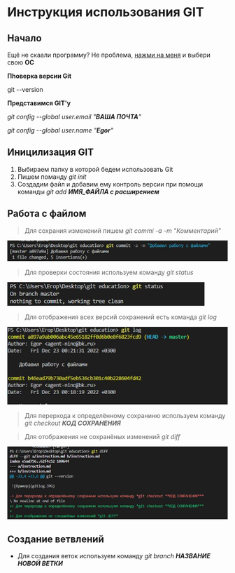 # Инструкция использования GIT
## Начало

Ещё не скаали программу? Не проблема, [нажми на меня](https://git-scm.com/download/win) и выбери свою **ОС**

**Пhоверка версии Git** 

git --version 

**Представимся GIT'у**

*git config --global user.email "***ВАША ПОЧТА***"*

*git config --global user.name "***Egor***"*

## Иницилизация GIT

1. Выбираем папку в которой бедем использовать Git
2. Пишем поманду *git init*
3. Создадим файл и добавим ему контроль версии при помощи команды *git add **ИМЯ_ФАЙЛА с расширением***

## Работа с файлом
>Для сохрания изменений пишем *git commi -a -m "*Комментарий*"*

![Пример](commit.JPG)


>Для проверки состояния используем команду *git status*

![Пример](status.JPG)

>Для отображения всех версий сохранений есть команда *git log*

![Пример](gitlog.JPG)

> Для перерхода к определённому сохраниню используем команду *git checkout **КОД СОХРАНЕНИЯ***

> Для отображения не сохранёных изменений *git diff*

![Пример](diff.JPG)

## Создание ветвлений

* Для создания веток используем команду *git branch **НАЗВАНИЕ НОВОЙ ВЕТКИ***
